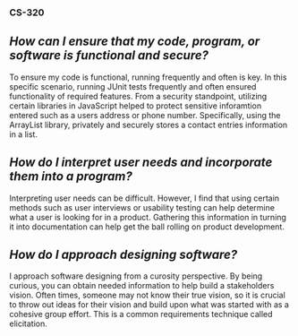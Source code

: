 ### **CS-320**

## _How can I ensure that my code, program, or software is functional and secure?_
To ensure my code is functional, running frequently and often is key. In this specific scenario, running JUnit tests frequently and often ensured functionality of required features. From a security standpoint, utilizing certain libraries in JavaScript helped to protect sensitive inforamtion entered such as a users address or phone number. Specifically, using the ArrayList library, privately and securely stores a contact entries information in a list.

## _How do I interpret user needs and incorporate them into a program?_
Interpreting user needs can be difficult. However, I find that using certain methods such as user interviews or usability testing can help determine what a user is looking for in a product. Gathering this information in turning it into documentation can help get the ball rolling on product development. 

## _How do I approach designing software?_
I approach software designing from a curosity perspective. By being curious, you can obtain needed information to help build a stakeholders vision. Often times, someone may not know their true vision, so it is crucial to throw out ideas for their vision and build upon what was started with as a cohesive group effort. This is a common requirements technique called elicitation.
